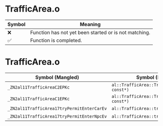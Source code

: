 # TrafficArea.o
| Symbol | Meaning 
| ------------- | ------------- 
| :x: | Function has not yet been started or is not matching. 
| :white_check_mark: | Function is completed. 


# TrafficArea.o
| Symbol (Mangled) | Symbol (Demangled) | Decompiled? |
| ------------- |  ------------- | ------------- |
| `_ZN2al11TrafficAreaC2EPKc` | `al::TrafficArea::TrafficArea(char const*)` | :x: |
| `_ZN2al11TrafficAreaC1EPKc` | `al::TrafficArea::TrafficArea(char const*)` | :x: |
| `_ZN2al11TrafficArea17tryPermitEnterCarEv` | `al::TrafficArea::tryPermitEnterCar(void)` | :x: |
| `_ZN2al11TrafficArea17tryPermitEnterNpcEv` | `al::TrafficArea::tryPermitEnterNpc(void)` | :x: |
